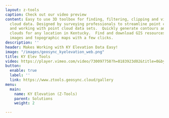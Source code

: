```yaml
---
layout: z-tools
caption: Check out our video preview
content: Easy to use 3D toolbox for finding, filtering, clipping and visualizing point
  cloud data. Designed by surveying professionals to streamline point cloud workflows
  and working with point cloud data sets.  Quickly generate contours and clipped point
  clouds for any location in Kentucky.  Find and download GIS resources such as aerial
  images and topographic maps with a few clicks.
description: ''
header: Makes Working with KY Elevation Data Easy!
image: "/images/geosync_kyelevation_web.png"
title: KY Elev Tools
video: https://player.vimeo.com/video/730097758?h=8183923d02&title=0&byline=0&portrait=0&color=00ab5f
button:
  enable: true
  label: ''
  link: https://www.ztools.geosync.cloud/gallery
menu:
  main:
    name: KY Elevation (Z-Tools)
    parent: Solutions
    weight: 2

---
```

